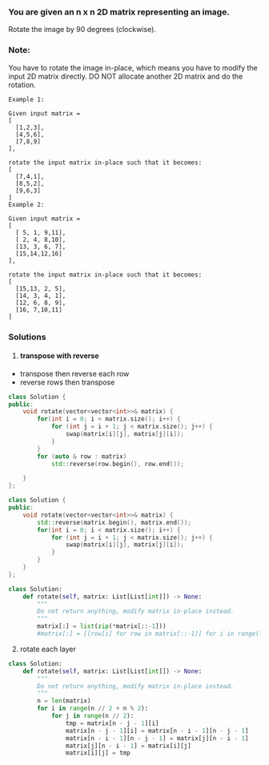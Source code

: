 ### You are given an n x n 2D matrix representing an image.

Rotate the image by 90 degrees (clockwise).

### Note:

You have to rotate the image in-place, which means you have to modify the input 2D matrix directly. DO NOT allocate another 2D matrix and do the rotation.

```
Example 1:

Given input matrix = 
[
  [1,2,3],
  [4,5,6],
  [7,8,9]
],

rotate the input matrix in-place such that it becomes:
[
  [7,4,1],
  [8,5,2],
  [9,6,3]
]
Example 2:

Given input matrix =
[
  [ 5, 1, 9,11],
  [ 2, 4, 8,10],
  [13, 3, 6, 7],
  [15,14,12,16]
], 

rotate the input matrix in-place such that it becomes:
[
  [15,13, 2, 5],
  [14, 3, 4, 1],
  [12, 6, 8, 9],
  [16, 7,10,11]
]
```


### Solutions

1. #### transpose with reverse

- transpose then reverse each row
- reverse rows then transpose

```c++
class Solution {
public:
    void rotate(vector<vector<int>>& matrix) {
        for(int i = 0; i < matrix.size(); i++) {
            for (int j = i + 1; j < matrix.size(); j++) {
                swap(matrix[i][j], matrix[j][i]);
            }
        }
        for (auto & row : matrix)
            std::reverse(row.begin(), row.end());

    }
};

class Solution {
public:
    void rotate(vector<vector<int>>& matrix) {
        std::reverse(matrix.begin(), matrix.end());
        for(int i = 0; i < matrix.size(); i++) {
            for (int j = i + 1; j < matrix.size(); j++) {
                swap(matrix[i][j], matrix[j][i]);
            }
        }
    }
};
```

```python
class Solution:
    def rotate(self, matrix: List[List[int]]) -> None:
        """
        Do not return anything, modify matrix in-place instead.
        """
        matrix[:] = list(zip(*matrix[::-1]))
        #matrix[:] = [[row[i] for row in matrix[::-1]] for i in range(len(matrix)) ]
```

2. rotate each layer

```python
class Solution:
    def rotate(self, matrix: List[List[int]]) -> None:
        """
        Do not return anything, modify matrix in-place instead.
        """
        n = len(matrix)
        for i in range(n // 2 + n % 2):
            for j in range(n // 2):
                tmp = matrix[n - j - 1][i]
                matrix[n - j - 1][i] = matrix[n - i - 1][n - j - 1]
                matrix[n - i - 1][n - j - 1] = matrix[j][n - i - 1]
                matrix[j][n - i - 1] = matrix[i][j]
                matrix[i][j] = tmp
```